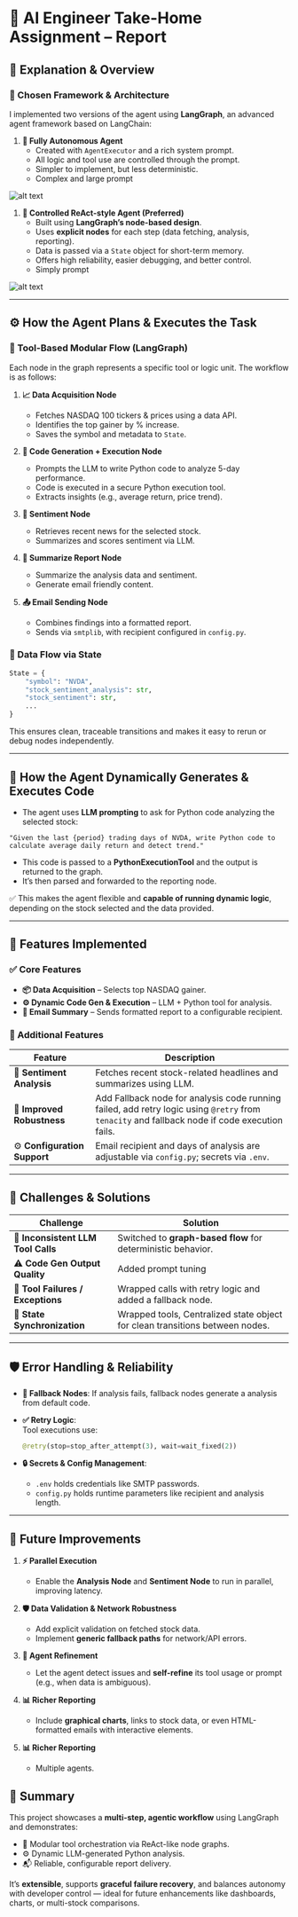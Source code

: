 
# 🤖 AI Engineer Take-Home Assignment – Report

## 🧠 Explanation & Overview

### 🧱 Chosen Framework & Architecture

I implemented two versions of the agent using **LangGraph**, an advanced agent framework based on LangChain:

1. **🧭 Fully Autonomous Agent**  
   - Created with `AgentExecutor` and a rich system prompt.
   - All logic and tool use are controlled through the prompt.
   - Simpler to implement, but less deterministic.
   - Complex and large prompt

![alt text](./full-auto-agent.png)


1. **🔬 Controlled ReAct-style Agent (Preferred)**  
   - Built using **LangGraph’s node-based design**.
   - Uses **explicit nodes** for each step (data fetching, analysis, reporting).
   - Data is passed via a `State` object for short-term memory.
   - Offers high reliability, easier debugging, and better control.
   - Simply prompt

![alt text](./graph-agent.png)

---

## ⚙️ How the Agent Plans & Executes the Task

### 🧩 Tool-Based Modular Flow (LangGraph)

Each node in the graph represents a specific tool or logic unit. The workflow is as follows:

1. **📈 Data Acquisition Node**  
   - Fetches NASDAQ 100 tickers & prices using a data API.
   - Identifies the top gainer by % increase.
   - Saves the symbol and metadata to `State`.

2. **🧠 Code Generation + Execution Node**  
   - Prompts the LLM to write Python code to analyze 5-day performance.
   - Code is executed in a secure Python execution tool.
   - Extracts insights (e.g., average return, price trend).

3. **🧠 Sentiment Node**  
   - Retrieves recent news for the selected stock.
   - Summarizes and scores sentiment via LLM.

4. **🧠 Summarize Report Node**
   - Summarize the analysis data and sentiment.
   - Generate email friendly content.

5. **📤 Email Sending Node**  
   - Combines findings into a formatted report.
   - Sends via `smtplib`, with recipient configured in `config.py`.

### 🔄 Data Flow via State

```python
State = {
    "symbol": "NVDA",
    "stock_sentiment_analysis": str,
    "stock_sentiment": str,
    ...
}
```

This ensures clean, traceable transitions and makes it easy to rerun or debug nodes independently.

---

## 🧠 How the Agent Dynamically Generates & Executes Code

- The agent uses **LLM prompting** to ask for Python code analyzing the selected stock:

```text
"Given the last {period} trading days of NVDA, write Python code to calculate average daily return and detect trend."
```

- This code is passed to a **PythonExecutionTool** and the output is returned to the graph.
- It’s then parsed and forwarded to the reporting node.

✅ This makes the agent flexible and **capable of running dynamic logic**, depending on the stock selected and the data provided.

---

## 🧩 Features Implemented

### ✅ Core Features

- **📦 Data Acquisition** – Selects top NASDAQ gainer.
- **⚙️ Dynamic Code Gen & Execution** – LLM + Python tool for analysis.
- **📧 Email Summary** – Sends formatted report to a configurable recipient.

### 🌟 Additional Features

| Feature                     | Description                                                                                                                                   |
|-----------------------------|-----------------------------------------------------------------------------------------------------------------------------------------------|
| 📰 **Sentiment Analysis**   | Fetches recent stock-related headlines and summarizes using LLM.                                                                              |
| 🔁 **Improved Robustness**  | Add Fallback node for analysis code running failed, add retry logic using `@retry` from `tenacity` and fallback node if code execution fails. |
| ⚙️ **Configuration Support** | Email recipient and days of analysis are adjustable via `config.py`; secrets via `.env`.                                                      |

---

## 🚧 Challenges & Solutions

| Challenge                          | Solution                                                                     |
|------------------------------------|------------------------------------------------------------------------------|
| 🔄 **Inconsistent LLM Tool Calls** | Switched to **graph-based flow** for deterministic behavior.                 |
| ⚠️ **Code Gen Output Quality**      | Added prompt tuning                                                          |
| 🧩 **Tool Failures / Exceptions**  | Wrapped calls with retry logic and added a fallback node.                    |
| 🔗 **State Synchronization**       | Wrapped tools, Centralized state object for clean transitions between nodes. |

---

## 🛡️ Error Handling & Reliability


- **🔁 Fallback Nodes**: 
  If analysis fails, fallback nodes generate a analysis from default code.

- **✅ Retry Logic**:  
  Tool executions use:
  ```python
  @retry(stop=stop_after_attempt(3), wait=wait_fixed(2))
  ```

- **🔒 Secrets & Config Management**:  
  - `.env` holds credentials like SMTP passwords.  
  - `config.py` holds runtime parameters like recipient and analysis length.

---


## 🚀 Future Improvements

1. **⚡ Parallel Execution**  
   - Enable the **Analysis Node** and **Sentiment Node** to run in parallel, improving latency.

2. **🛡️ Data Validation & Network Robustness**  
   - Add explicit validation on fetched stock data.
   - Implement **generic fallback paths** for network/API errors.

3. **🔄 Agent Refinement**  
   - Let the agent detect issues and **self-refine** its tool usage or prompt (e.g., when data is ambiguous).

4. **📊 Richer Reporting**  
   - Include **graphical charts**, links to stock data, or even HTML-formatted emails with interactive elements.

5. **📊 Richer Reporting**  
   - Multiple agents.

## 🧾 Summary

This project showcases a **multi-step, agentic workflow** using LangGraph and demonstrates:

- 📌 Modular tool orchestration via ReAct-like node graphs.
- ⚙️ Dynamic LLM-generated Python analysis.
- 📬 Reliable, configurable report delivery.

It’s **extensible**, supports **graceful failure recovery**, and balances autonomy with developer control — ideal for future enhancements like dashboards, charts, or multi-stock comparisons.
